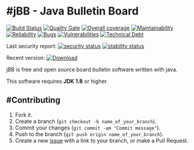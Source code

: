 #jBB - Java Bulletin Board
=================================
[![Build Status](http://vps289371.ovh.net:8000/buildStatus/icon?job=jBB-build-feature_update-dependencies_0.11.0_20180702)](http://vps289371.ovh.net:8000/job/jBB-build-feature_update-dependencies_0.11.0_20180702/)
[![Quality Gate](https://sonarcloud.io/api/project_badges/measure?project=org.jbb:jbb-parent:0.11.0-update-dependencies-SNAPSHOT&metric=alert_status&blinking=true)](https://sonarcloud.io/dashboard?id=org.jbb%3Ajbb-parent%3A0.11.0-update-dependencies-SNAPSHOT)
[![Overall coverage](https://sonarcloud.io/api/project_badges/measure?project=org.jbb:jbb-parent:0.11.0-update-dependencies-SNAPSHOT&metric=coverage&blinking=true)](https://sonarcloud.io/dashboard?id=org.jbb%3Ajbb-parent%3A0.11.0-update-dependencies-SNAPSHOT)
[![Maintainability](https://sonarcloud.io/api/project_badges/measure?project=org.jbb:jbb-parent:0.11.0-update-dependencies-SNAPSHOT&metric=sqale_rating&blinking=true)](https://sonarcloud.io/dashboard?id=org.jbb%3Ajbb-parent%3A0.11.0-update-dependencies-SNAPSHOT)
[![Reliability](https://sonarcloud.io/api/project_badges/measure?project=org.jbb:jbb-parent:0.11.0-update-dependencies-SNAPSHOT&metric=reliability_rating&blinking=true)](https://sonarcloud.io/dashboard?id=org.jbb%3Ajbb-parent%3A0.11.0-update-dependencies-SNAPSHOT)
[![Bugs](https://sonarcloud.io/api/project_badges/measure?project=org.jbb:jbb-parent:0.11.0-update-dependencies-SNAPSHOT&metric=bugs&blinking=true)](https://sonarcloud.io/dashboard?id=org.jbb%3Ajbb-parent%3A0.11.0-update-dependencies-SNAPSHOT)
[![Vulnerabilities](https://sonarcloud.io/api/project_badges/measure?project=org.jbb:jbb-parent:0.11.0-update-dependencies-SNAPSHOT&metric=vulnerabilities&blinking=true)](https://sonarcloud.io/dashboard?id=org.jbb%3Ajbb-parent%3A0.11.0-update-dependencies-SNAPSHOT)
[![Technical Debt](https://sonarcloud.io/api/project_badges/measure?project=org.jbb:jbb-parent:0.11.0-update-dependencies-SNAPSHOT&metric=sqale_index&blinking=true)](https://sonarcloud.io/dashboard?id=org.jbb%3Ajbb-parent%3A0.11.0-update-dependencies-SNAPSHOT)

Last security report: 
[![security status](https://www.meterian.com/badge/gh/jbb-project/jbb/security)](https://www.meterian.com/report/gh/jbb-project/jbb)
[![stability status](https://www.meterian.com/badge/gh/jbb-project/jbb/stability)](https://www.meterian.com/report/gh/jbb-project/jbb)

Recent version: [ ![Download](https://api.bintray.com/packages/project-jbb/jbb-releases/jBB/images/download.svg) ](https://bintray.com/project-jbb/jbb-releases/jBB/_latestVersion)

jBB is free and open source board bulletin software written with java.


This software requires **JDK 1.8** or higher.

#Contributing
------------

1. Fork it.
2. Create a branch (`git checkout -b name_of_your_branch`).
3. Commit your changes (`git commit -am "Commit message"`).
4. Push to the branch (`git push origin name_of_your_branch`).
5. Create a new [issue](https://github.com/jbb-project/jbb/issues/new) with a link to your branch, or make a Pull Request.
